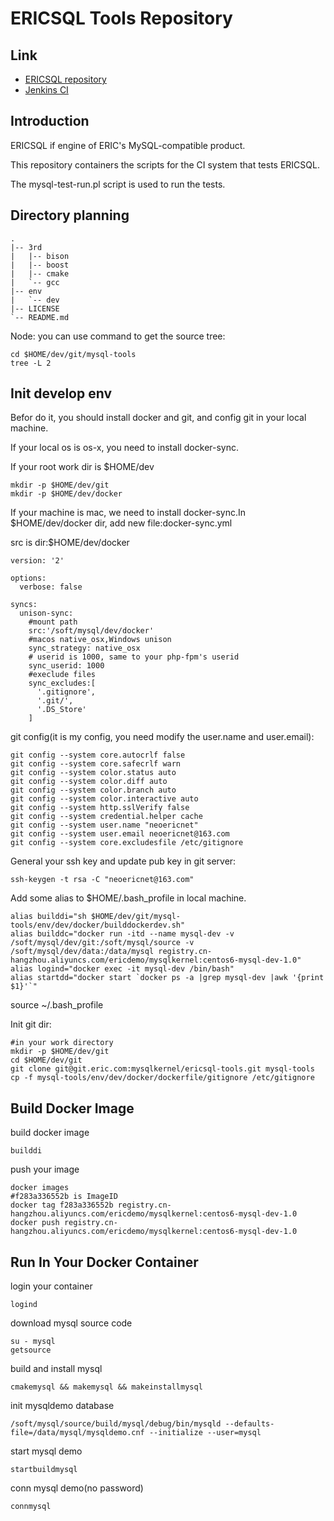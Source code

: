# ERICSQL Tools Repository

## Link

* [ERICSQL repository](http://git.eric.com/mysqlkernel/ericsql)
* [Jenkins CI]()

## Introduction

ERICSQL if engine of ERIC's MySQL-compatible product.

This repository containers the scripts for the CI system that tests ERICSQL.

The mysql-test-run.pl script is used to run the tests.



## Directory planning

```
.
|-- 3rd
|   |-- bison
|   |-- boost
|   |-- cmake
|   `-- gcc
|-- env
|   `-- dev
|-- LICENSE
`-- README.md

```

Node: you can use command to get the source tree:

```
cd $HOME/dev/git/mysql-tools
tree -L 2
```



## Init develop env

Befor do it, you should install docker and git, and config git in your local machine.

If your local os is os-x, you need to install docker-sync.

If your root work dir is $HOME/dev

```
mkdir -p $HOME/dev/git
mkdir -p $HOME/dev/docker
```

If your machine is mac, we need to install docker-sync.In $HOME/dev/docker dir, add new file:docker-sync.yml

src is dir:$HOME/dev/docker

```
version: '2'

options:
  verbose: false
  
syncs:
  unison-sync:
    #mount path
    src:'/soft/mysql/dev/docker'
    #macos native_osx,Windows unison
    sync_strategy: native_osx
    # userid is 1000, same to your php-fpm's userid
    sync_userid: 1000
    #execlude files
    sync_excludes:[
      '.gitignore',
      '.git/',
      '.DS_Store'
    ]
```

git config(it is my config, you need modify the user.name and user.email):

```
git config --system core.autocrlf false
git config --system core.safecrlf warn
git config --system color.status auto
git config --system color.diff auto
git config --system color.branch auto
git config --system color.interactive auto
git config --system http.sslVerify false
git config --system credential.helper cache
git config --system user.name "neoericnet"
git config --system user.email neoericnet@163.com
git config --system core.excludesfile /etc/gitignore
```

General your ssh key and update pub key in git server:

```
ssh-keygen -t rsa -C "neoericnet@163.com"
```



Add some alias to $HOME/.bash_profile in local machine.

```
alias builddi="sh $HOME/dev/git/mysql-tools/env/dev/docker/builddockerdev.sh"
alias builddc="docker run -itd --name mysql-dev -v /soft/mysql/dev/git:/soft/mysql/source -v /soft/mysql/dev/data:/data/mysql registry.cn-hangzhou.aliyuncs.com/ericdemo/mysqlkernel:centos6-mysql-dev-1.0"
alias logind="docker exec -it mysql-dev /bin/bash"
alias startdd="docker start `docker ps -a |grep mysql-dev |awk '{print $1}'`"
```

source ~/.bash_profile



Init git dir:

```
#in your work directory
mkdir -p $HOME/dev/git
cd $HOME/dev/git
git clone git@git.eric.com:mysqlkernel/ericsql-tools.git mysql-tools
cp -f mysql-tools/env/dev/docker/dockerfile/gitignore /etc/gitignore

```



## Build Docker Image

build docker image

```
builddi
```

push your image

```
docker images
#f283a336552b is ImageID
docker tag f283a336552b registry.cn-hangzhou.aliyuncs.com/ericdemo/mysqlkernel:centos6-mysql-dev-1.0
docker push registry.cn-hangzhou.aliyuncs.com/ericdemo/mysqlkernel:centos6-mysql-dev-1.0

```



## Run In Your Docker Container

login your container

```
logind
```

download mysql source code

```
su - mysql
getsource
```

build and install mysql

```
cmakemysql && makemysql && makeinstallmysql
```



init mysqldemo database

```
/soft/mysql/source/build/mysql/debug/bin/mysqld --defaults-file=/data/mysql/mysqldemo.cnf --initialize --user=mysql
```

start mysql demo

```
startbuildmysql
```

conn mysql demo(no password)

```
connmysql
```



